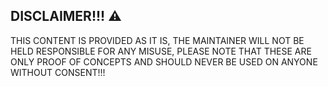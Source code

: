 ## DISCLAIMER!!! ⚠️
THIS CONTENT IS PROVIDED AS IT IS, THE MAINTAINER WILL NOT BE HELD RESPONSIBLE FOR ANY MISUSE, PLEASE NOTE THAT THESE ARE ONLY PROOF OF CONCEPTS AND SHOULD NEVER BE USED ON ANYONE WITHOUT CONSENT!!!
